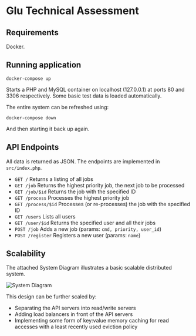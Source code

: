 # Glu Technical Assessment

## Requirements

Docker.

## Running application

	docker-compose up

Starts a PHP and MySQL container on localhost (127.0.0.1) at ports 80 and 3306 respectively. Some basic test data is loaded automatically.

The entire system can be refreshed using:

	docker-compose down

And then starting it back up again.

## API Endpoints

All data is returned as JSON. The endpoints are implemented in `src/index.php`.

- `GET /` Returns a listing of all jobs
- `GET /job` Returns the highest priority job, the next job to be processed
- `GET /job/$id` Returns the job with the specified ID
- `GET /process` Processes the highest priority job
- `GET /process/$id` Processes (or re-processes) the job with the specified ID
- `GET /users` Lists all users
- `GET /user/$id` Returns the specified user and all their jobs
- `POST /job` Adds a new job (params: `cmd, priority, user_id`)
- `POST /register` Registers a new user (params: `name`)


## Scalability

The attached System Diagram illustrates a basic scalable distributed system.

![System Diagram]()

This design can be further scaled by:
- Separating the API servers into read/write servers
- Adding load balancers in front of the API servers
- Implementing some form of key:value memory caching for read accesses with a least recently used eviction policy